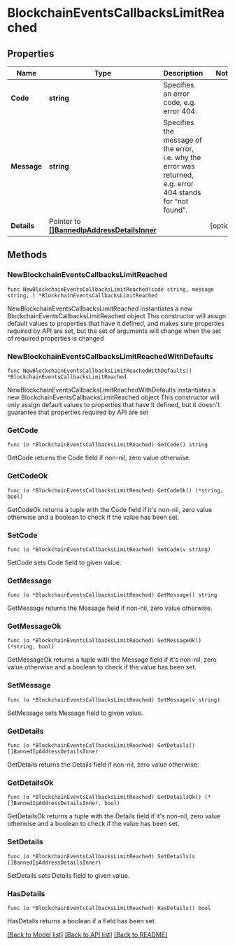 # BlockchainEventsCallbacksLimitReached

## Properties

Name | Type | Description | Notes
------------ | ------------- | ------------- | -------------
**Code** | **string** | Specifies an error code, e.g. error 404. | 
**Message** | **string** | Specifies the message of the error, i.e. why the error was returned, e.g. error 404 stands for “not found”. | 
**Details** | Pointer to [**[]BannedIpAddressDetailsInner**](BannedIpAddressDetailsInner.md) |  | [optional] 

## Methods

### NewBlockchainEventsCallbacksLimitReached

`func NewBlockchainEventsCallbacksLimitReached(code string, message string, ) *BlockchainEventsCallbacksLimitReached`

NewBlockchainEventsCallbacksLimitReached instantiates a new BlockchainEventsCallbacksLimitReached object
This constructor will assign default values to properties that have it defined,
and makes sure properties required by API are set, but the set of arguments
will change when the set of required properties is changed

### NewBlockchainEventsCallbacksLimitReachedWithDefaults

`func NewBlockchainEventsCallbacksLimitReachedWithDefaults() *BlockchainEventsCallbacksLimitReached`

NewBlockchainEventsCallbacksLimitReachedWithDefaults instantiates a new BlockchainEventsCallbacksLimitReached object
This constructor will only assign default values to properties that have it defined,
but it doesn't guarantee that properties required by API are set

### GetCode

`func (o *BlockchainEventsCallbacksLimitReached) GetCode() string`

GetCode returns the Code field if non-nil, zero value otherwise.

### GetCodeOk

`func (o *BlockchainEventsCallbacksLimitReached) GetCodeOk() (*string, bool)`

GetCodeOk returns a tuple with the Code field if it's non-nil, zero value otherwise
and a boolean to check if the value has been set.

### SetCode

`func (o *BlockchainEventsCallbacksLimitReached) SetCode(v string)`

SetCode sets Code field to given value.


### GetMessage

`func (o *BlockchainEventsCallbacksLimitReached) GetMessage() string`

GetMessage returns the Message field if non-nil, zero value otherwise.

### GetMessageOk

`func (o *BlockchainEventsCallbacksLimitReached) GetMessageOk() (*string, bool)`

GetMessageOk returns a tuple with the Message field if it's non-nil, zero value otherwise
and a boolean to check if the value has been set.

### SetMessage

`func (o *BlockchainEventsCallbacksLimitReached) SetMessage(v string)`

SetMessage sets Message field to given value.


### GetDetails

`func (o *BlockchainEventsCallbacksLimitReached) GetDetails() []BannedIpAddressDetailsInner`

GetDetails returns the Details field if non-nil, zero value otherwise.

### GetDetailsOk

`func (o *BlockchainEventsCallbacksLimitReached) GetDetailsOk() (*[]BannedIpAddressDetailsInner, bool)`

GetDetailsOk returns a tuple with the Details field if it's non-nil, zero value otherwise
and a boolean to check if the value has been set.

### SetDetails

`func (o *BlockchainEventsCallbacksLimitReached) SetDetails(v []BannedIpAddressDetailsInner)`

SetDetails sets Details field to given value.

### HasDetails

`func (o *BlockchainEventsCallbacksLimitReached) HasDetails() bool`

HasDetails returns a boolean if a field has been set.


[[Back to Model list]](../README.md#documentation-for-models) [[Back to API list]](../README.md#documentation-for-api-endpoints) [[Back to README]](../README.md)


